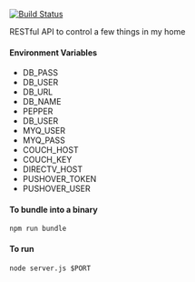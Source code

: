 [![Build Status](https://travis-ci.com/mike-seagull/aviary-api.svg?branch=master)](https://travis-ci.com/mike-seagull/aviary-api)  
<p>RESTful API to control a few things in my home</p>
<h4>Environment Variables</h4>

* DB_PASS
* DB_USER
* DB_URL
* DB_NAME
* PEPPER
* DB_USER
* MYQ_USER
* MYQ_PASS
* COUCH_HOST
* COUCH_KEY
* DIRECTV_HOST
* PUSHOVER_TOKEN
* PUSHOVER_USER
<h4>To bundle into a binary</h4>
<code>npm run bundle</code>
<h4>To run</h4>
<code>node server.js $PORT</code>
